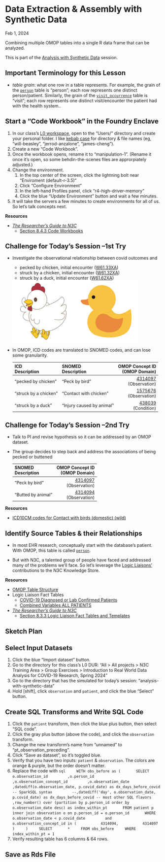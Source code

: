 
# Data Extraction & Assembly with Synthetic Data

Feb 1, 2024

Combining multiple OMOP tables into a single R data frame that can be
analyzed.

This is part of the [Analysis with Synthetic Data](../) session.

## Important Terminology for this Lesson

- *table grain*: what one row in a table represents. For example, the
  grain of the
  [`person`](https://ohdsi.github.io/CommonDataModel/cdm60.html#PERSON)
  table is “person”; each row represents one distinct person/patient.
  Similarly, the grain of the
  [`visit_occurrence`](https://ohdsi.github.io/CommonDataModel/cdm60.html#VISIT_OCCURRENCE)
  table is “visit”; each row represents one distinct visit/encounter the
  patient had with the health system..

## Start a “Code Workbook” in the Foundry Enclave

1.  In our class’s [L0
    workspace](https://unite.nih.gov/workspace/compass/view/ri.compass.main.folder.86a7020f-db30-4fd1-b735-bbaf53512365),
    open to the “Users/” directory and create your personal folder. I
    like [kebab
    case](https://www.freecodecamp.org/news/snake-case-vs-camel-case-vs-pascal-case-vs-kebab-case-whats-the-difference/#kebab-case)
    for directory & file names (eg, “will-beasley”, “jerrod-anzalone”,
    “james-cheng”).
2.  Create a new “Code Workbook”.
3.  Once the workbook opens, rename it to “manipulation-1”. (Rename it
    once it’s open, so some behdin-the-scenes files are approrpiately
    adjusted.)
4.  Change the environment.
    1.  In the top center of the screen, click the lightning bolt near
        “Enviroment (default-r-3.5)”
    2.  Click “Configure Environment”
    3.  In the left-hand Profiles panel, click “r4-high-driver-memory”
    4.  Click the blue “Update Environment” button and wait a few
        minutes.
5.  It will take the servers a few minutes to create environments for
    all of us. So let’s talk concepts next.

**Resources**

- [*The Researcher’s Guide to
  N3C*](https://national-covid-cohort-collaborative.github.io/guide-to-n3c-v1/)
  - [Section 8.4.3 Code
    Workbooks](https://national-covid-cohort-collaborative.github.io/guide-to-n3c-v1/chapters/tools.html#sec-tools-apps-workbook)

## Challenge for Today’s Session –1st Try

- Investigate the observational relationship between covid outcomes and

  - pecked by chicken, initial encounter
    ([W61.33XA](https://www.icd10data.com/ICD10CM/Codes/V00-Y99/W50-W64/W61-/W61.33XA))
    <!--* pecked by chicken, subsequent encounter ([W61.33XD](https://www.icd10data.com/ICD10CM/Codes/V00-Y99/W50-W64/W61-/W61.33XD))-->
  - struck by a chicken, initial encounter
    ([W61.32XA](https://www.icd10data.com/ICD10CM/Codes/V00-Y99/W50-W64/W61-/W61.32XA))
  - struck by a duck, initial encounter
    ([W61.62XA](https://www.icd10data.com/ICD10CM/Codes/V00-Y99/W50-W64/W61-/W61.62XA))
    <!--* struck by a duck, subsequent encounter ([W61.62XD](https://www.icd10data.com/ICD10CM/Codes/V00-Y99/W50-W64/W61-/W61.62XD))-->

  <img src="assets/image-from-rawpixel-id-8929027-svg.svg" alt="chicken" height="200">
  <img src="assets/image-from-rawpixel-id-6770236-svg.svg" alt="duck" height="200">

- In OMOP, ICD codes are translated to SNOMED codes, and can lose some
  granularity.

  | ICD<br>Description    | SNOMED<br>Description     |                                                OMOP Concept ID<br>(OMOP Domain) |
  |:----------------------|:--------------------------|--------------------------------------------------------------------------------:|
  | “pecked by chicken”   | “Peck by bird”            | [4314097](https://athena.ohdsi.org/search-terms/terms/4314097)<br>(Observation) |
  | “struck by a chicken” | “Contact with chicken”    | [1575676](https://athena.ohdsi.org/search-terms/terms/1575676)<br>(Observation) |
  | “struck by a duck”    | “Injury caused by animal” |     [438039](https://athena.ohdsi.org/search-terms/terms/438039)<br>(Condition) |

## Challenge for Today’s Session –2nd Try

- Talk to PI and revise hypothesis so it can be addressed by an OMOP
  dataset.

- The group decides to step back and address the associations of being
  pecked or buttened

  | SNOMED<br>Description |                                                OMOP Concept ID<br>(OMOP Domain) |
  |:----------------------|--------------------------------------------------------------------------------:|
  | “Peck by bird”        | [4314097](https://athena.ohdsi.org/search-terms/terms/4314097)<br>(Observation) |
  | “Butted by animal”    | [4314094](https://athena.ohdsi.org/search-terms/terms/4314094)<br>(Observation) |

**Resources**

- [ICD10CM codes for Contact with birds (domestic)
  (wild)](https://www.icd10data.com/ICD10CM/Codes/V00-Y99/W50-W64/W61-#W61.33)

## Identify Source Tables & their Relationships

- In most EHR research, conceptually start with the database’s patient.
  With OMOP, this table is called
  [`person`](https://ohdsi.github.io/CommonDataModel/cdm60.html#PERSON).

- But with N3C, a talented group of people have faced and addressed many
  of the problems we’ll face. So let’s leverage the [Logic
  Liaisons’](https://covid.cd2h.org/liaisons/) contributions to the N3C
  Knowledge Store.

**Resources**

- [OMOP Table
  Structure](https://ohdsi.github.io/CommonDataModel/cdm60.html#Clinical_Data_Tables)
- Logic Liaison Fact Tables
  - [COVID-19 Diagnosed or Lab Confirmed
    Patients](https://unite.nih.gov/workspace/module/view/latest/ri.workshop.main.module.3ab34203-d7f3-482e-adbd-f4113bfd1a2b?id=KO-BE5C652&view=focus)
  - [Combined Variables ALL
    PATIENTS](https://unite.nih.gov/workspace/module/view/latest/ri.workshop.main.module.3ab34203-d7f3-482e-adbd-f4113bfd1a2b?id=KO-DE908D4&view=focus)
- [*The Researcher’s Guide to
  N3C*](https://national-covid-cohort-collaborative.github.io/guide-to-n3c-v1/)
  - [Section 8.3.3 Logic Liaison Fact Tables and
    Templates](https://national-covid-cohort-collaborative.github.io/guide-to-n3c-v1/chapters/tools.html#sec-tools-store-ll0)

## Sketch Plan

## Select Input Datasets

1.  Click the blue “Import dataset” button.
2.  Go to the directory for this class’s L0 DUR: “All \> All projects \>
    N3C Training Area \> Group Exercises \> Introduction to Real World
    Data Analysis for COVID-19 Research, Spring 2024”
3.  Go to the directory that has the simulated for today’s session:
    “analysis-with-synthetic-data”
4.  Hold \[shift\], click `observation` and `patient`, and click the
    blue “Select” button.

## Create SQL Transforms and Write SQL Code

1.  Click the `patient` transform, then click the blue plus button, then
    select “SQL code”.
2.  Click the gray plus button (above the code), and click the
    `observation` transform.
3.  Change the new transform’s name from “unnamed” to
    “pt_observation_preceding”.
4.  Click “Save as dataset”, so it’s toggled blue.
5.  Verify that you have two inputs: `patient` & `observation`. The
    colors are orange & purple, but the order doesn’t matter.
6.  Replace the code with
    `sql     WITH obs_before as (       SELECT         o.observation_id         ,o.person_id         ,o.observation_concept_id         ,o.observation_date         ,datediff(o.observation_date, p.covid_date) as dx_days_before_covid  -- SparkSQL syntax         --,datediff('day', o.observation_date, p.covid_date) as dx_days_before_covid -- most other SQL flavors         ,row_number() over (partition by p.person_id order by o.observation_date desc) as index_within_pt       FROM patient p         inner join observation o on p.person_id = o.person_id       WHERE         o.observation_date < p.covid_date         and         o.observation_concept_id in (           4314094,           4314097         )     )     SELECT       *     FROM obs_before     WHERE index_within_pt = 1`
7.  Verify resulting table has 6 columns & 64 rows.

## Save as Rds File
